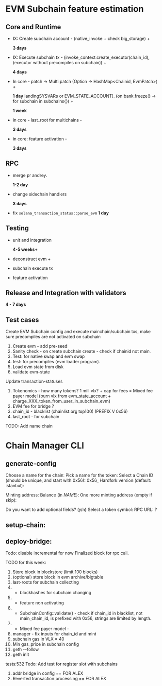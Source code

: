 # EVM Subchain feature estimation

## Core and Runtime

- IX: Create subchain account - (native_invoke + check big_storage) +
  
  **3 days**

- IX: Execute subchain tx - (invoke_context.create_executor(chain_id), (executor without precompiles on subchain)) + 
  
  **4 days**

- In core - patch -> Multi patch (Option<EvmPatch> -> HashMap<Chainid, EvmPatch>) +
  
  **1 day**
landingSYSVARs or EVM_STATE_ACCOUNT). (on bank.freeze() -> for subchain in subchains{}) +
  
  **1 week**
<!--
```rust
    (Map<slot:Hash>[limit 256] | [Hash;256] + Slot) .execute_tx() -> map.update(slot, new_hash);
    fn map_update(&mut map: BTreeMap<slot, Hash>, slot, hash) {
        map.insert(slot, hash);
        map = map.iter().take(256).collect(); // remove element with smallest slot
    }
    fn array_update(array: &mut [Hash;256], last_slot: Slot, slot: Slot, new_hash: Hash) {
        assert!(last_slot <= slot);

        if last_slot == slot {
            array[255] = new_hash
        }
        array = [array[1..].push_front(new_hash)];
    }
```
-->

- in core - last_root for multichains -
  
  **3 days**

<!--
  ```rust
  fn hash_internal_state: // TODO: add hash calculation of all subchain last roots, activated by feature
  ```
-->

- in core: feature activation - 
  
  **3 days**

## RPC

- merge pr andrey.
  
  **1-2 day**

- change sidechain handlers
  
  **3 days**

- fix `solana_transaction_status::parse_evm`
  **1 day**

## Testing

- unit and integration
  
  **4-5 weeks+**

- deconstruct evm + 

- subchain execute tx 

- feature activation

## Release and Integration with validators

  **4 - 7 days**

## Test cases

Create EVM Subchain config and execute mainchain/subchain txs, make sure precompiles are not activated on subchain

1. Create evm -  add pre-seed
2. Sanity check - on create subchain create - check if chainid not main.
3. Test: for native swap and evm swap 
4. test: for precompiles (evm loader program).
5. Load evm state from disk
6. validate evm-state

Update transaction-statuses

1. Tokenomics - how many tokens? 1 mill vlx? + cap for fees = Mixed fee payer model (burn vlx from evm_state_account + charge_XXX_token_from_user_in_subchain_evm)
2. EVM fee for bridge ?
3. chain_id - blacklist (chainlist.org top100) (PREFIX V 0x56)
4. last_root - for subchain

TODO: Add name chain 

# Chain Manager CLI
## generate-config

Choose a name for the chain: 
Pick a name for the token:
Select a Chain ID (should be unique, and start with 0x56): 0x56_
Hardfork version (default: istanbul):

Minting address:
Balance (in $NAME$): 
One more minting address (empty if skip):

Do you want to add optional fields? (y/n)
Select a token symbol:
RPC URL: ?

## setup-chain:

## deploy-bridge:


Todo: disable incremental for now
Finalized block for rpc call.

TODO for this week:
1. Store block in blockstore (limit 100 blocks) 
2. (optional) store block in evm archive/bigtable
3. last-roots for subchain collecting
4. + blockhashes for subchain changing 
5. * feature non activating
6. * SubchainConfig::validate() - check if chain_id in blacklist, not main_chain_id, is prefixed with 0x56, strings are limited by length.
7. + Mixed fee payer model - 
8. manager - fix inputs for chain_id and mint
9. subchain gas in VLX  = 40
10. Min gas_price in subchain config
11. geth --follow
12. geth init

tests:532
Todo: Add test for register slot with subchains

1. addr bridge in config == FOR ALEX
2. Reverted transaction processing == FOR ALEX


